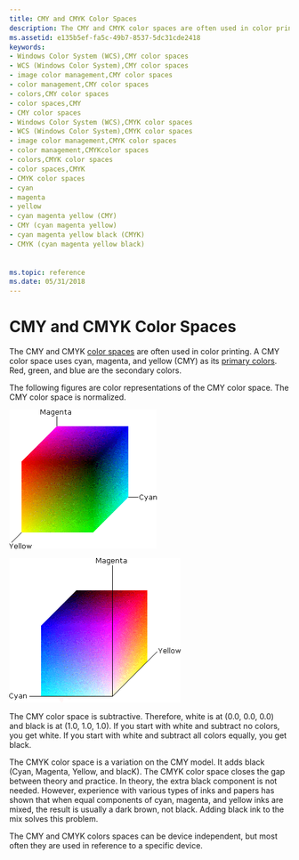 ```yaml
---
title: CMY and CMYK Color Spaces
description: The CMY and CMYK color spaces are often used in color printing. A CMY color space uses cyan, magenta, and yellow (CMY) as its primary colors. Red, green, and blue are the secondary colors.
ms.assetid: e135b5ef-fa5c-49b7-8537-5dc31cde2418
keywords:
- Windows Color System (WCS),CMY color spaces
- WCS (Windows Color System),CMY color spaces
- image color management,CMY color spaces
- color management,CMY color spaces
- colors,CMY color spaces
- color spaces,CMY
- CMY color spaces
- Windows Color System (WCS),CMYK color spaces
- WCS (Windows Color System),CMYK color spaces
- image color management,CMYK color spaces
- color management,CMYKcolor spaces
- colors,CMYK color spaces
- color spaces,CMYK
- CMYK color spaces
- cyan
- magenta
- yellow
- cyan magenta yellow (CMY)
- CMY (cyan magenta yellow)
- cyan magenta yellow black (CMYK)
- CMYK (cyan magenta yellow black)


ms.topic: reference
ms.date: 05/31/2018
---
```


# CMY and CMYK Color Spaces

The CMY and CMYK [color spaces](c.md) are often used in color printing. A CMY color space uses cyan, magenta, and yellow (CMY) as its [primary colors](p.md). Red, green, and blue are the secondary colors.

The following figures are color representations of the CMY color space. The CMY color space is normalized.

![cmy color space cube at maximum values](images/cmyclrs1.png)

![cmy color space cube at minimum values](images/cmyclrs2.png)

The CMY color space is subtractive. Therefore, white is at (0.0, 0.0, 0.0) and black is at (1.0, 1.0, 1.0). If you start with white and subtract no colors, you get white. If you start with white and subtract all colors equally, you get black.

The CMYK color space is a variation on the CMY model. It adds black (Cyan, Magenta, Yellow, and blacK). The CMYK color space closes the gap between theory and practice. In theory, the extra black component is not needed. However, experience with various types of inks and papers has shown that when equal components of cyan, magenta, and yellow inks are mixed, the result is usually a dark brown, not black. Adding black ink to the mix solves this problem.

The CMY and CMYK colors spaces can be device independent, but most often they are used in reference to a specific device.

 

 




